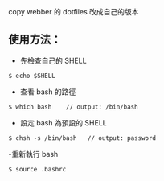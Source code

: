 copy webber 的 dotfiles 改成自己的版本
## 使用方法：
- 先檢查自己的 SHELL 

 ```
 $ echo $SHELL
 ```
 
- 查看 bash 的路徑

 ```
 $ which bash    // output: /bin/bash
 ```
 
- 設定 bash 為預設的 SHELL

 ```
 $ chsh -s /bin/bash   // output: password
 ```
 
 -重新執行 bash
 
  ```
  $ source .bashrc
  ```
